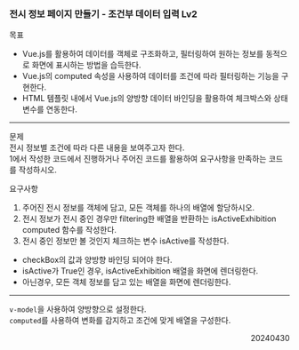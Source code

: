 ### 전시 정보 페이지 만들기 - 조건부 데이터 입력 Lv2
목표  
- Vue.js를 활용하여 데이터를 객체로 구조화하고, 필터링하여 원하는 정보를 동적으로 화면에 표시하는 방법을 습득한다.
- Vue.js의 computed 속성을 사용하여 데이터를 조건에 따라 필터링하는 기능을 구현한다.
- HTML 템플릿 내에서 Vue.js의 양방향 데이터 바인딩을 활용하여 체크박스와 상태 변수를 연동한다.
---
문제  
전시 정보별 조건에 따라 다른 내용을 보여주고자 한다.  
1에서 작성한 코드에서 진행하거나 주어진 코드를 활용하여 요구사항을 만족하는 코드를 작성하시오.  

요구사항
1. 주어진 전시 정보를 객체에 담고, 모든 객체를 하나의 배열에 할당하시오.
2. 전시 정보가 전시 중인 경우만 filtering한 배열을 반환하는 isActiveExhibition computed 함수를 작성한다.
3. 전시 중인 정보만 볼 것인지 체크하는 변수 isActive를 작성한다.
  - checkBox의 값과 양방향 바인딩 되어야 한다.
  - isActive가 True인 경우, isActiveExhibition 배열을 화면에 렌더링한다.
  - 아닌경우, 모든 객체 정보를 담고 있는 배열을 화면에 렌더링한다.
---
`v-model`을 사용하여 양방향으로 설정한다.  
`computed`를 사용하여 변화를 감지하고 조건에 맞게 배열을 구성한다.  
<div style="text-align: right">20240430</div>